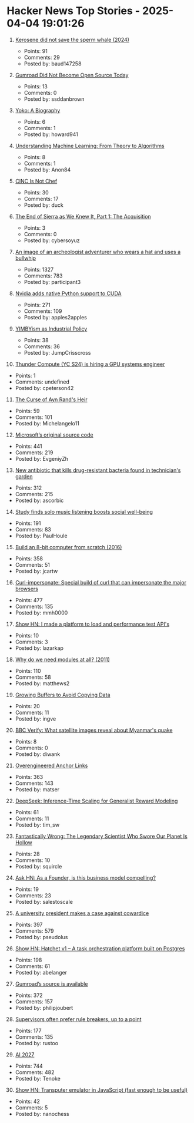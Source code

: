 # Hacker News Top Stories - 2025-04-04 19:01:26

1. [Kerosene did not save the sperm whale (2024)](https://edconway.substack.com/p/no-kerosene-did-not-save-the-sperm)
   - Points: 91
   - Comments: 29
   - Posted by: baud147258

2. [Gumroad Did Not Become Open Source Today](https://danb.me/blog/gumroad-is-not-open-source/)
   - Points: 13
   - Comments: 0
   - Posted by: ssddanbrown

3. [Yoko: A Biography](https://www.newstatesman.com/culture/books/book-of-the-day/2025/03/the-yoko-ono-problem)
   - Points: 6
   - Comments: 1
   - Posted by: howard941

4. [Understanding Machine Learning: From Theory to Algorithms](https://www.cs.huji.ac.il/~shais/UnderstandingMachineLearning/copy.html)
   - Points: 8
   - Comments: 1
   - Posted by: Anon84

5. [CINC Is Not Chef](https://cinc.sh/)
   - Points: 30
   - Comments: 17
   - Posted by: duck

6. [The End of Sierra as We Knew It, Part 1: The Acquisition](https://www.filfre.net/2025/04/the-end-of-sierra-as-we-knew-it-part-1-the-acquisition/)
   - Points: 3
   - Comments: 0
   - Posted by: cybersoyuz

7. [An image of an archeologist adventurer who wears a hat and uses a bullwhip](https://theaiunderwriter.substack.com/p/an-image-of-an-archeologist-adventurer)
   - Points: 1327
   - Comments: 783
   - Posted by: participant3

8. [Nvidia adds native Python support to CUDA](https://thenewstack.io/nvidia-finally-adds-native-python-support-to-cuda/)
   - Points: 271
   - Comments: 109
   - Posted by: apples2apples

9. [YIMBYism as Industrial Policy](https://www.slowboring.com/p/yimbyism-as-industrial-policy)
   - Points: 38
   - Comments: 36
   - Posted by: JumpCrisscross

10. [Thunder Compute (YC S24) is hiring a GPU systems engineer](https://www.ycombinator.com/companies/thunder-compute/jobs/fRSS8JQ-systems-engineer)
   - Points: 1
   - Comments: undefined
   - Posted by: cpeterson42

11. [The Curse of Ayn Rand's Heir](https://www.theatlantic.com/ideas/archive/2025/03/ayn-rand-peikoff-inheritance-battle/682219/)
   - Points: 59
   - Comments: 101
   - Posted by: Michelangelo11

12. [Microsoft’s original source code](https://www.gatesnotes.com/home/home-page-topic/reader/microsoft-original-source-code)
   - Points: 441
   - Comments: 219
   - Posted by: EvgeniyZh

13. [New antibiotic that kills drug-resistant bacteria found in technician's garden](https://www.nature.com/articles/d41586-025-00945-z)
   - Points: 312
   - Comments: 215
   - Posted by: ascorbic

14. [Study finds solo music listening boosts social well-being](https://phys.org/news/2025-03-solo-music-boosts-social.html)
   - Points: 191
   - Comments: 83
   - Posted by: PaulHoule

15. [Build an 8-bit computer from scratch (2016)](https://eater.net/8bit/)
   - Points: 358
   - Comments: 51
   - Posted by: jcartw

16. [Curl-impersonate: Special build of curl that can impersonate the major browsers](https://github.com/lwthiker/curl-impersonate)
   - Points: 477
   - Comments: 135
   - Posted by: mmh0000

17. [Show HN: I made a platform to load and performance test API's](https://buzzbench.io/)
   - Points: 10
   - Comments: 3
   - Posted by: lazarkap

18. [Why do we need modules at all? (2011)](https://groups.google.com/g/erlang-programming/c/LKLesmrss2k)
   - Points: 110
   - Comments: 58
   - Posted by: matthews2

19. [Growing Buffers to Avoid Copying Data](https://johnnysswlab.com/growing-buffers-to-avoid-copying-data/)
   - Points: 20
   - Comments: 11
   - Posted by: ingve

20. [BBC Verify: What satellite images reveal about Myanmar's quake](https://www.bbc.com/news/videos/cn4wzyv21jvo)
   - Points: 8
   - Comments: 0
   - Posted by: diwank

21. [Overengineered Anchor Links](https://thirty-five.com/overengineered-anchoring)
   - Points: 363
   - Comments: 143
   - Posted by: matser

22. [DeepSeek: Inference-Time Scaling for Generalist Reward Modeling](https://arxiv.org/abs/2504.02495)
   - Points: 61
   - Comments: 11
   - Posted by: tim_sw

23. [Fantastically Wrong: The Legendary Scientist Who Swore Our Planet Is Hollow](https://www.wired.com/2014/07/fantastically-wrong-hollow-earth/)
   - Points: 28
   - Comments: 10
   - Posted by: squircle

24. [Ask HN: As a Founder, is this business model compelling?](undefined)
   - Points: 19
   - Comments: 23
   - Posted by: salestoscale

25. [A university president makes a case against cowardice](https://www.newyorker.com/news/q-and-a/a-university-president-makes-a-case-against-cowardice)
   - Points: 397
   - Comments: 579
   - Posted by: pseudolus

26. [Show HN: Hatchet v1 – A task orchestration platform built on Postgres](https://github.com/hatchet-dev/hatchet)
   - Points: 198
   - Comments: 61
   - Posted by: abelanger

27. [Gumroad’s source is available](https://github.com/antiwork/gumroad)
   - Points: 372
   - Comments: 157
   - Posted by: philipjoubert

28. [Supervisors often prefer rule breakers, up to a point](https://journals.aom.org/doi/10.5465/amd.2022.0280.summary)
   - Points: 177
   - Comments: 135
   - Posted by: rustoo

29. [AI 2027](https://ai-2027.com/)
   - Points: 744
   - Comments: 482
   - Posted by: Tenoke

30. [Show HN: Transputer emulator in JavaScript (fast enough to be useful)](https://nanochess.org/transputer_emulator.html)
   - Points: 42
   - Comments: 5
   - Posted by: nanochess

